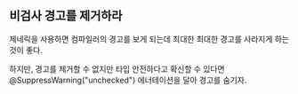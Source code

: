 ## 비검사 경고를 제거하라


제네릭을 사용하면 컴파일러의 경고를 보게 되는데 최대한 최대한 경고를 사라지게 하는 것이 좋다.

하지만, 경고를 제거할 수 없지만 타입 안전하다고 확신할 수 있다면 @SuppressWarning("unchecked") 에너테이션을 달아 경고를 숨기자.


